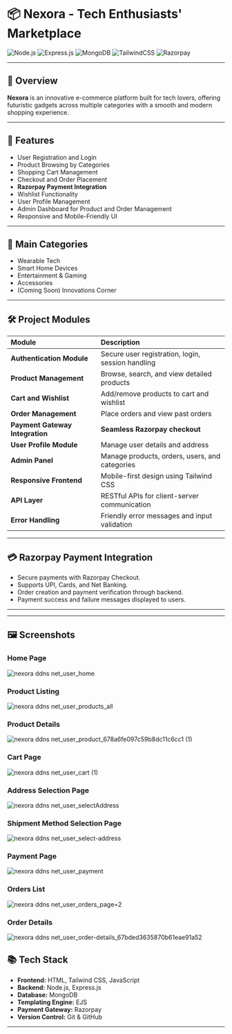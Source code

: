 # 📦 Nexora - Tech Enthusiasts' Marketplace

![Node.js](https://img.shields.io/badge/Node.js-339933?style=for-the-badge&logo=nodedotjs&logoColor=white)
![Express.js](https://img.shields.io/badge/Express.js-000000?style=for-the-badge&logo=express&logoColor=white)
![MongoDB](https://img.shields.io/badge/MongoDB-47A248?style=for-the-badge&logo=mongodb&logoColor=white)
![TailwindCSS](https://img.shields.io/badge/TailwindCSS-06B6D4?style=for-the-badge&logo=tailwindcss&logoColor=white)
![Razorpay](https://img.shields.io/badge/Razorpay-02042B?style=for-the-badge&logo=razorpay&logoColor=white)

---

## 📖 Overview

**Nexora** is an innovative e-commerce platform built for tech lovers, offering futuristic gadgets across multiple categories with a smooth and modern shopping experience.

---

## 🚀 Features

- User Registration and Login
- Product Browsing by Categories
- Shopping Cart Management
- Checkout and Order Placement
- **Razorpay Payment Integration**
- Wishlist Functionality
- User Profile Management
- Admin Dashboard for Product and Order Management
- Responsive and Mobile-Friendly UI

---

## 🛒 Main Categories

- Wearable Tech
- Smart Home Devices
- Entertainment & Gaming
- Accessories
- (Coming Soon) Innovations Corner

---

## 🛠️ Project Modules

| Module | Description |
|:-------|:------------|
| **Authentication Module** | Secure user registration, login, session handling |
| **Product Management** | Browse, search, and view detailed products |
| **Cart and Wishlist** | Add/remove products to cart and wishlist |
| **Order Management** | Place orders and view past orders |
| **Payment Gateway Integration** | **Seamless Razorpay checkout** |
| **User Profile Module** | Manage user details and address |
| **Admin Panel** | Manage products, orders, users, and categories |
| **Responsive Frontend** | Mobile-first design using Tailwind CSS |
| **API Layer** | RESTful APIs for client-server communication |
| **Error Handling** | Friendly error messages and input validation |

---

## 💳 Razorpay Payment Integration

- Secure payments with Razorpay Checkout.
- Supports UPI, Cards, and Net Banking.
- Order creation and payment verification through backend.
- Payment success and failure messages displayed to users.

---
---

## 🖼️ Screenshots


###  Home Page
![nexora ddns net_user_home](https://github.com/user-attachments/assets/2ee8620d-7218-4788-bf3a-288ec8d4c949)

### Product Listing
![nexora ddns net_user_products_all](https://github.com/user-attachments/assets/54d4a0ed-5ff5-424e-a089-8554192221e9)

### Product Details
![nexora ddns net_user_product_678a6fe097c59b8dc11c6cc1 (1)](https://github.com/user-attachments/assets/3ac94cae-83b9-4ead-a176-1fdbe7134588)


### Cart Page
![nexora ddns net_user_cart (1)](https://github.com/user-attachments/assets/365c458c-4769-499c-bc0e-4036acf500cf)

### Address Selection Page

![nexora ddns net_user_selectAddress](https://github.com/user-attachments/assets/11659c18-ed19-40a8-ae65-69cdfdfc0547)

### Shipment Method Selection Page

![nexora ddns net_user_select-address](https://github.com/user-attachments/assets/955d5cca-7ffa-425d-8540-e6bc530b2060)


### Payment Page

![nexora ddns net_user_payment](https://github.com/user-attachments/assets/3932c250-6cae-4c12-a611-d57932182d24)


### Orders List

![nexora ddns net_user_orders_page=2](https://github.com/user-attachments/assets/95d2e070-df35-4799-b18e-9a12d884cd2a)

### Order Details

![nexora ddns net_user_order-details_67bded3635870b61eae91a52](https://github.com/user-attachments/assets/09ce1d86-57e9-49df-adb0-6edc189f)



## 📚 Tech Stack

- **Frontend:** HTML, Tailwind CSS, JavaScript
- **Backend:** Node.js, Express.js
- **Database:** MongoDB
- **Templating Engine:** EJS
- **Payment Gateway:** Razorpay
- **Version Control:** Git & GitHub

---

